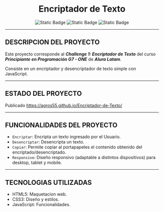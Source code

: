 <h1 align="center">
    Encriptador de Texto
</h1>
<p align="center">
   <img alt="Static Badge" src="https://img.shields.io/badge/HTML5-fc4f13">
   <img alt="Static Badge" src="https://img.shields.io/badge/CSS-1aa4e0">
   <img alt="Static Badge" src="https://img.shields.io/badge/JavaScript-efd81d">

</p>

___

## DESCRIPCION DEL PROYECTO
Este proyecto corresponde al ***Challenge 1: Encriptador de Texto*** del curso ***Principiante en Programación G7 - ONE*** de ***Alura Latam***.

Consiste en un encriptador y desencriptador de texto simple con JavaScript.
___

## ESTADO DEL PROYECTO
Publicado
https://agros55.github.io/Encriptador-de-Texto/

___
## FUNCIONALIDADES DEL PROYECTO
- `Encriptar`: Encripta un texto ingresado por el Usuario.
- `Desencriptar`: Desencripta un texto.
- `Copiar`: Permite copiar al portapapeles el contenido obtenido del encriptado/desencriptado.
- `Responsive`: Diseño responsivo (adaptable a distintos dispositivos) para desktop, tablet y mobile.

___
## TECNOLOGIAS UTILIZADAS
- HTML5: Maquetacion web.
- CSS3: Diseño y estilos.
- JavaScript: Funcionalidades.


